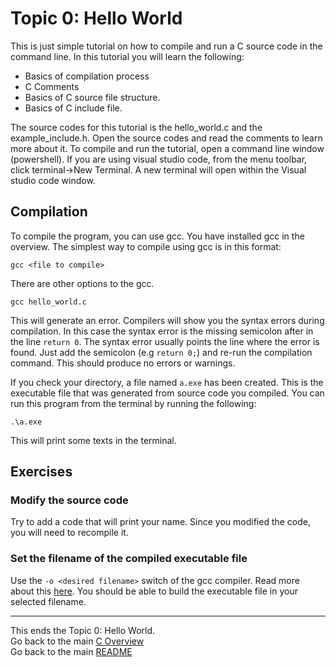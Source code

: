 # Topic 0: Hello World
This is just simple tutorial on how to compile and run a C source code in the command line.  In this tutorial you will learn the following:

* Basics of compilation process
* C Comments
* Basics of C source file structure.
* Basics of C include file.

The source codes for this tutorial is the hello_world.c and the example_include.h. Open the source codes and read the comments to learn more about it. To compile and run the tutorial, open a command line window (powershell). If you are using visual studio code, from the menu toolbar, click terminal->New Terminal. A new terminal will open within the Visual studio code window.

## Compilation
To compile the program, you can use gcc. You have installed gcc in the overview. The simplest way to compile using gcc is in this format:
```
gcc <file to compile>
```

There are other options to the gcc.
```
gcc hello_world.c
```

This will generate an error. Compilers will show you the syntax errors during compilation. In this case the syntax error is the missing semicolon after in the line `return 0`. The syntax error usually points the line where the error is found.
Just add the semicolon (e.g `return 0;`) and re-run the compilation command. This should produce no errors or warnings.

If you check your directory, a file named `a.exe` has been created. This is the executable file that was generated from source code you compiled. You can run this program from the terminal by running the following:

```PS
.\a.exe
```

This will print some texts in the terminal.

## Exercises
### Modify the source code
Try to add a code that will print your name. Since you modified the code, you will need to recompile it. 

### Set the filename of the compiled executable file
Use the `-o <desired filename>` switch of the gcc compiler.
Read more about this [here](https://www.rapidtables.com/code/linux/gcc/gcc-o.html).
You should be able to build the executable file in your selected filename.

___
This ends the Topic 0: Hello World.  
Go back to the main [C Overview](../README.md)  
Go back to the main [README](../../../README.md)